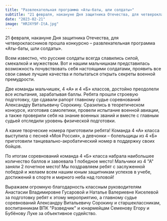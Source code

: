 ```yaml
---
title: "Развлекательная программа «Аты-баты, шли солдаты»"  
subtitle: "21 февраля, накануне Дня защитника Отечества, для четвероклассников прошла конкурсно – развлекательная программа «Аты-баты, шли солдаты». Две команды мальчишек, 4 «А» и 4 «Б» классов, достойно преодолели все испытания, зарабатывая баллы."  
date: "2023-02-21"  
image: "HRJXY9F-ItA.jpg"
---
```


21 февраля, накануне Дня защитника Отечества, для четвероклассников прошла конкурсно – развлекательная программа «Аты-баты, шли солдаты».

Всем известно, что русские солдаты всегда славились силой, смекалкой и мужеством. Вот и нашим мальчишкам представилась возможность почувствовать себя настоящими солдатами, проявить все свои самые лучшие качества и попытаться открыть секреты военной премудрости.

Две команды мальчишек, 4 «А» и 4 «Б» классов, достойно преодолели все испытания, зарабатывая баллы. Ребята прошли строевую подготовку, где сдавали рапорт главному судье соревнований Александру Витальевичу Сорокину. Сразились в теоретическом конкурсе, изготовив самолетики, провели испытание военной авиации, а также проверили себя на знание военных званий и вместе с главным судьей отследили уровень физической подготовки.

А какие творческие номера приготовили ребята! Команда 4 «А» класса выступила с песней «Моя Россия», а девчонки – болельщицы из 4 «Б» приготовили танцевально-акробатический номер в поддержку своих бойцов.

По итогам соревнований команда 4 «Б» класса набрала наибольшее количество баллов и завоевала 1 победное место! Мальчики из 4 "А" заняли 2 почетное место! Мы поздравляем ребят с заслуженной победой и желаем всем нашим юным защитникам успехов в учебе, достижений в спорте и мирного неба над головой!

Выражаем огромную благодарность классным руководителям Анастасии Владимировне Гусаровой и Наталье Валериевне Киселевой за подготовку ребят к этому мероприятию, а главному судье соревнований Александру Витальевичу Сорокину и старшеклассникам, воспитанникам ВПК "Разведчик" и юнармейцам Семенову Егору и Бубёнову Луке за объективное судейство.